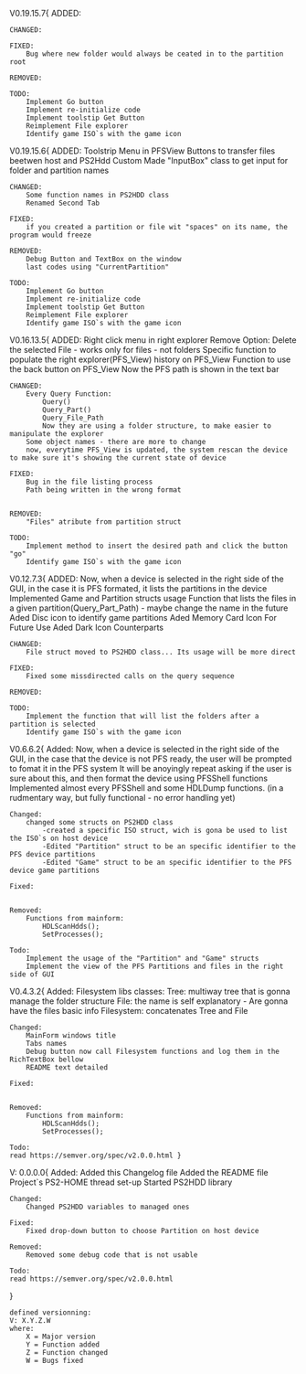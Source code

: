 V0.19.15.7{
	ADDED:

	CHANGED:

	FIXED:
		Bug where new folder would always be ceated in to the partition root

	REMOVED:

	TODO:
		Implement Go button
		Implement re-initialize code
		Implement toolstip Get Button
		Reimplement File explorer
		Identify game ISO`s with the game icon

V0.19.15.6{
	ADDED:
		Toolstrip Menu in PFSView
		Buttons to transfer files beetwen host and PS2Hdd
		Custom Made "InputBox" class to get input for folder and partition names

	CHANGED:
		Some function names in PS2HDD class
		Renamed Second Tab

	FIXED:
		if you created a partition or file wit "spaces" on its name, the program would freeze

	REMOVED:
		Debug Button and TextBox on the window
		last codes using "CurrentPartition"

	TODO:
		Implement Go button
		Implement re-initialize code
		Implement toolstip Get Button
		Reimplement File explorer
		Identify game ISO`s with the game icon

V0.16.13.5{
	ADDED:
		Right click menu in right explorer
			Remove Option: Delete the selected File - works only for files - not folders
		Specific function to populate the right explorer(PFS_View)
		history on PFS_View
		Function to use the back button on PFS_View
		Now the PFS path is shown in the text bar

	CHANGED:
		Every Query Function:
			Query()
			Query_Part()
			Query_File_Path
			Now they are using a folder structure, to make easier to manipulate the explorer
		Some object names - there are more to change
		now, everytime PFS_View is updated, the system rescan the device to make sure it's showing the current state of device

	FIXED:
		Bug in the file listing process
		Path being written in the wrong format


	REMOVED:
		"Files" atribute from partition struct

	TODO:
		Implement method to insert the desired path and click the button "go"
		Identify game ISO`s with the game icon


V0.12.7.3{
	ADDED:
		Now, when a device is selected in the right side of the GUI, in the case it is PFS formated, it lists the partitions in the device
		Implemented Game and Partition structs usage
		Function that lists the files in a given partition(Query_Part_Path) - maybe change the name in the future
		Aded Disc icon to identify game partitions
		Aded Memory Card Icon For Future Use
		Aded Dark Icon Counterparts

	CHANGED:
		File struct moved to PS2HDD class... Its usage will be more direct

	FIXED:
		Fixed some missdirected calls on the query sequence

	REMOVED:

	TODO:
		Implement the function that will list the folders after a partition is selected
		Identify game ISO`s with the game icon


V0.6.6.2{
	Added:
		Now, when a device is selected in the right side of the GUI, in the case that the device is not PFS ready, the user will be prompted to fomat it in the PFS system
			It will be anoyingly repeat asking if the user is sure about this, and then format the device using PFSShell functions
		Implemented almost every PFSShell and some HDLDump functions. (in a rudmentary way, but fully functional - no error handling yet)

	Changed:
		changed some structs on PS2HDD class
			-created a specific ISO struct, wich is gona be used to list the ISO`s on host device
			-Edited "Partition" struct to be an specific identifier to the PFS device partitions
			-Edited "Game" struct to be an specific identifier to the PFS device game partitions

	Fixed:
		

	Removed:
		Functions from mainform:		
			HDLScanHdds();
			SetProcesses();

	Todo:
		Implement the usage of the "Partition" and "Game" structs
		Implement the view of the PFS Partitions and files in the right side of GUI

V0.4.3.2{
	Added:
		Filesystem libs
			classes:
				Tree: multiway tree that is gonna manage the folder structure
				File: the name is self explanatory - Are gonna have the files basic info
				Filesystem: concatenates Tree and File
	
	Changed:
		MainForm windows title
		Tabs names
		Debug button now call Filesystem functions and log them in the RichTextBox bellow
		README text detailed

	Fixed:
		

	Removed:
		Functions from mainform:		
			HDLScanHdds();
			SetProcesses();

	Todo:
	read https://semver.org/spec/v2.0.0.html }

V: 0.0.0.0{
	Added:
		Added this Changelog file
		Added the README file
		Project`s PS2-HOME thread set-up
		Started PS2HDD library
	
	Changed:
		Changed PS2HDD variables to managed ones

	Fixed:
		Fixed drop-down button to choose Partition on host device

	Removed:
		Removed some debug code that is not usable

	Todo:
	read https://semver.org/spec/v2.0.0.html 
}

	defined versionning:
	V: X.Y.Z.W
	where:
		X = Major version
		Y = Function added
		Z = Function changed
		W = Bugs fixed
